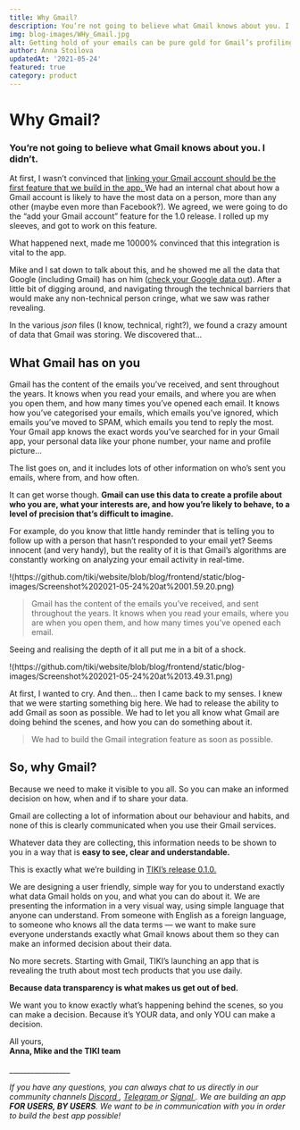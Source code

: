 ```yaml
---
title: Why Gmail?
description: You’re not going to believe what Gmail knows about you. I didn’t.
img: blog-images/WHy_Gmail.jpg
alt: Getting hold of your emails can be pure gold for Gmail’s profiling
author: Anna Stoilova
updatedAt: '2021-05-24'
featured: true
category: product
---
```


<h1>Why Gmail?</h1>
<h3>You’re not going to believe what Gmail knows about you. I didn’t.</h3>
<p>At first, I wasn’t convinced that <a href = "https://medium.com/mytiki/product-roadmap-update-may-21-8ff81e509d26"> linking your Gmail account should be the first feature that we build in the app. </a> We had an internal chat about how a Gmail account is likely to have the most data on a person, more than any other (maybe even more than Facebook?). We agreed, we were going to do the “add your Gmail account” feature for the 1.0 release. I rolled up my sleeves, and got to work on this feature. </p>
<p>What happened next, made me 10000% convinced that this integration is vital to the app. </p>

<p>Mike and I sat down to talk about this, and he showed me all the data that Google (including Gmail) has on him (<a href="https://takeout.google.com/">check your Google data out</a>). After a little bit of digging around, and navigating through the technical barriers that would make any non-technical person cringe, what we saw was rather revealing.</p>
<p> In the various <em>json</em> files (I know, technical, right?), we found a crazy amount of data that Gmail was storing. We discovered that… </p>

<h2>What Gmail has on you</h2>
<p>Gmail has the content of the emails you’ve received, and sent throughout the years. It knows when you read your emails, and where you are when you open them, and how many times you’ve opened each email. It knows how you’ve categorised your emails, which emails you’ve ignored, which emails you’ve moved to SPAM, which emails you tend to reply the most. Your Gmail app knows the exact words you’ve searched for in your Gmail app, your personal data like your phone number, your name and profile picture… </p>
<p>The list goes on, and it includes lots of other information on who’s sent you emails, where from, and how often.</p>

<p>It can get worse though. <strong>Gmail can use this data to create a profile about who you are, what your interests are, and how you’re likely to behave, to a level of precision that’s difficult to imagine.</strong> </p>
<p>For example, do you know that little handy reminder that is telling you to follow up with a person that hasn’t responded to your email yet? Seems innocent (and very handy), but the reality of it is that Gmail’s algorithms are constantly working on analyzing your email activity in real-time.</p>

<p>!(https://github.com/tiki/website/blob/blog/frontend/static/blog-images/Screenshot%202021-05-24%20at%2001.59.20.png)</p>

> Gmail has the content of the emails you’ve received, and sent throughout the years. It knows when you read your emails, where you are when you open them, and how many times you’ve opened each email.</p>

<p>Seeing and realising the depth of it all put me in a bit of a shock.</p>
<p>!(https://github.com/tiki/website/blob/blog/frontend/static/blog-images/Screenshot%202021-05-24%20at%2013.49.31.png)</p>

<p>At first, I wanted to cry. And then… then I came back to my senses. I knew that we were starting something big here. We had to release the ability to add Gmail as soon as possible. We had to let you all know what Gmail are doing behind the scenes, and how you can do something about it.</p>


> We had to build the Gmail integration feature as soon as possible.

<h2>So, why Gmail?</h2>
<p>Because we need to make it visible to you all. So you can make an informed decision on how, when and if to share your data.</p>
<p>Gmail are collecting a lot of information about our behaviour and habits, and none of this is clearly communicated when you use their Gmail services.</p>
<p>Whatever data they are collecting, this information needs to be shown to you in a way that is <strong>easy to see, clear and understandable.</strong></p>
<p>This is exactly what we’re building in <a href="https://www.notion.so/mytiki/206e9e86c520468ea604e057c0f0dea7?v=20062bf2771d4952840f862334a6cfc5"> TIKI’s release 0.1.0. </a> </p>
<p>We are designing a user friendly, simple way for you to understand exactly what data Gmail holds on you, and what you can do about it. We are presenting the information in a very visual way, using simple language that anyone can understand. From someone with English as a foreign language, to someone who knows all the data terms — we want to make sure everyone understands exactly what Gmail knows about them so they can make an informed decision about their data.</p>
<p>No more secrets. Starting with Gmail, TIKI’s launching an app that is revealing the truth about most tech products that you use daily.</p>
<p><strong>Because data transparency is what makes us get out of bed.</strong></p>
<p>We want you to know exactly what’s happening behind the scenes, so you can make a decision. Because it’s YOUR data, and only YOU can make a decision.</p>
<p>All yours,<strong>
<br>
Anna, Mike and the TIKI team </strong>

<br>
<br>
_________________

  
<p><em>If you have any questions, you can always chat to us directly in our community channels <a href="https://discord.com/invite/evjYQq48Be"> Discord </a>, <a href="https://t.me/mytikiapp"> Telegram </a> or <a href="https://signal.group/#CjQKIA66Eq2VHecpcCd-cu-dziozMRSH3EuQdcZJNyMOYNi5EhC0coWtjWzKQ1dDKEjMqhkP"> Signal </a>.
  We are building an app <strong>FOR USERS, BY USERS</strong>. We want to be in communication with you in order to build the best app possible!</em></p>










